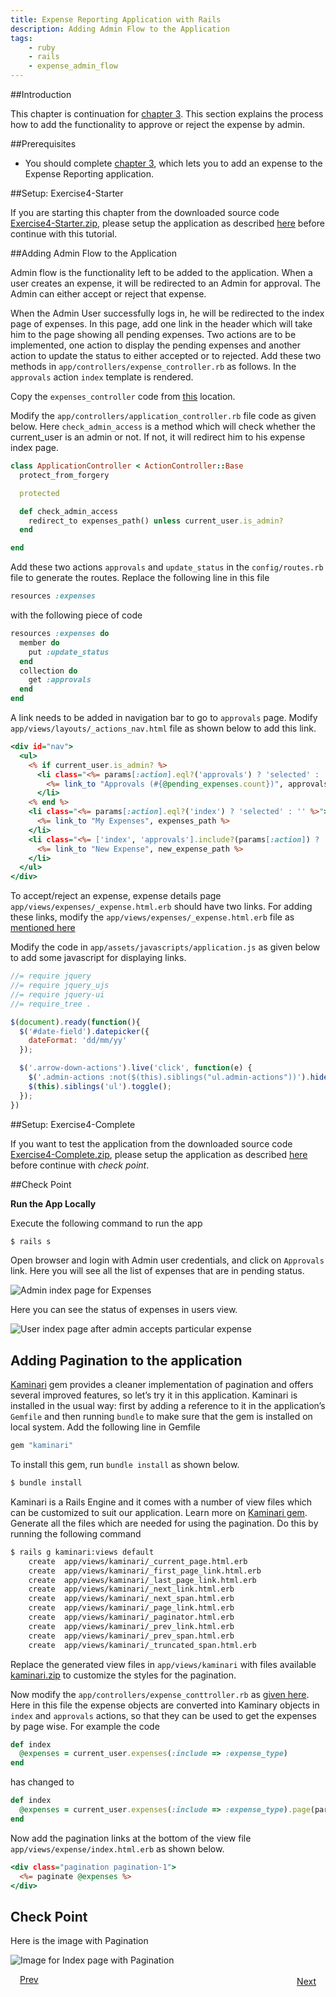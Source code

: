 ```yaml
---
title: Expense Reporting Application with Rails
description: Adding Admin Flow to the Application
tags:
    - ruby
    - rails
    - expense_admin_flow
---
```


##Introduction

This chapter is continuation for [chapter 3](/frameworks/ruby/rails-tutorial/rails-expense-user-flow.html). This section explains the process how to add the functionality to approve or reject the expense by admin.

##Prerequisites

+ You should complete [chapter 3](/frameworks/ruby/rails-tutorial/rails-expense-user-flow.html), which lets you to add an expense to the Expense Reporting application.

##Setup: Exercise4-Starter

If you are starting this chapter from the downloaded source code [Exercise4-Starter.zip](/rails-code/expense-reporting-postgres/Exercise4-Starter.zip), please setup the application as described [here](/frameworks/ruby/rails-tutorial/psql-starters-guide.html) before continue with this tutorial.

##Adding Admin Flow to the Application

Admin flow is the functionality left to be added to the application. When a user creates an expense, it will be redirected to an Admin for approval. The Admin can either accept or reject that expense.

When the Admin User successfully logs in, he will be redirected to the index page of expenses. In this page, add one link in the header which will take him to the page showing all pending expenses. Two actions are to be implemented, one action to display the pending expenses and another action to update the status to either accepted or to rejected. Add these two methods in `app/controllers/expense_controller.rb` as follows. In the `approvals` action `index` template is rendered.

Copy the `expenses_controller` code from [this](/frameworks/ruby/rails-tutorial/code/chapter-4/controller-files.html#content-for-expense-controller) location.

Modify the `app/controllers/application_controller.rb` file code as given below. Here `check_admin_access` is a method which will check whether the current_user is an admin or not. If not, it will redirect him to his expense index page.

```ruby
class ApplicationController < ActionController::Base
  protect_from_forgery

  protected

  def check_admin_access
    redirect_to expenses_path() unless current_user.is_admin?
  end

end
```

Add these two actions `approvals` and `update_status` in the `config/routes.rb` file to generate the routes. Replace the following line in this file

```ruby
resources :expenses
```
with the following piece of code

```ruby
resources :expenses do
  member do
    put :update_status
  end
  collection do
    get :approvals
  end
end
```

A link needs to be added in navigation bar to go to `approvals` page. Modify `app/views/layouts/_actions_nav.html` file as shown below to add this link.

```rhtml
<div id="nav">
  <ul>
    <% if current_user.is_admin? %>
      <li class="<%= params[:action].eql?('approvals') ? 'selected' : '' %>">
        <%= link_to "Approvals (#{@pending_expenses.count})", approvals_expenses_path() %>
      </li>
    <% end %>
    <li class="<%= params[:action].eql?('index') ? 'selected' : '' %>">
      <%= link_to "My Expenses", expenses_path %>
    </li>
    <li class="<%= ['index', 'approvals'].include?(params[:action]) ? '' : 'selected' %>">
      <%= link_to "New Expense", new_expense_path %>
    </li>
  </ul>
</div>
```

To accept/reject an expense, expense details page `app/views/expenses/_expense.html.erb` should have two links. For adding these links, modify the `app/views/expenses/_expense.html.erb` file as [mentioned here](/frameworks/ruby/rails-tutorial/code/chapter-4/view-files.html#code-for-expense-object)

Modify the code in `app/assets/javascripts/application.js` as given below to add some javascript for displaying links.

```js
//= require jquery
//= require jquery_ujs
//= require jquery-ui
//= require_tree .

$(document).ready(function(){
  $('#date-field').datepicker({
    dateFormat: 'dd/mm/yy'
  });

  $('.arrow-down-actions').live('click', function(e) {
    $('.admin-actions :not($(this).siblings("ul.admin-actions"))').hide();
    $(this).siblings('ul').toggle();
  });
})
```

##Setup: Exercise4-Complete

If you want to test the application from the downloaded source code [Exercise4-Complete.zip](/rails-code/expense-reporting-postgres/Exercise4-Complete.zip), please setup the application as described [here](/frameworks/ruby/rails-tutorial/psql-completers-guide.html) before continue with *check point*.

##Check Point

**Run the App Locally**

Execute the following command to run the app

```bash
$ rails s
```

Open browser and login with Admin user credentials, and click on `Approvals` link. Here you will see all the list of expenses that are in pending status.

![Admin index page for Expenses](/images/rails-tutorial/admin-approval-page.png)

Here you can see the status of expenses in users view.

![User index page after admin accepts particular expense](/images/rails-tutorial/expenses-with-different-statuses.png)

## Adding Pagination to the application

[Kaminari](http://railscasts.com/episodes/254-pagination-with-kaminari) gem provides a cleaner implementation of pagination and offers several improved features, so let’s try it in this application. Kaminari is installed in the usual way: first by adding a reference to it in the application’s `Gemfile` and then running `bundle` to make sure that the gem is installed on local system. Add the following line in Gemfile

```ruby
gem "kaminari"
```

To install this gem, run `bundle install` as shown below.

```bash
$ bundle install
```

Kaminari is a Rails Engine and it comes with a number of view files which can be customized to suit our application. Learn more on [Kaminari gem](https://github.com/amatsuda/kaminari). Generate all the files which are needed for using the pagination. Do this by running the following command

```bash
$ rails g kaminari:views default
    create  app/views/kaminari/_current_page.html.erb
    create  app/views/kaminari/_first_page_link.html.erb
    create  app/views/kaminari/_last_page_link.html.erb
    create  app/views/kaminari/_next_link.html.erb
    create  app/views/kaminari/_next_span.html.erb
    create  app/views/kaminari/_page_link.html.erb
    create  app/views/kaminari/_paginator.html.erb
    create  app/views/kaminari/_prev_link.html.erb
    create  app/views/kaminari/_prev_span.html.erb
    create  app/views/kaminari/_truncated_span.html.erb
```

Replace the generated view files in `app/views/kaminari` with files available [kaminari.zip](/rails-code/kaminari.zip) to customize the styles for the pagination.

Now modify the `app/controllers/expense_conttroller.rb` as [given here](/frameworks/ruby/rails-tutorial/code/chapter-4/controller-files.html#content-for-expense-controller-with-pagination). Here in this file the expense objects are converted into Kaminary objects in `index` and `approvals` actions, so that they can be used to get the expenses by page wise. For example the code

```ruby
def index
  @expenses = current_user.expenses(:include => :expense_type)
end
```
has changed to

```ruby
def index
  @expenses = current_user.expenses(:include => :expense_type).page(params[:page]).per(10)
end
```

Now add the pagination links at the bottom of the view file `app/views/expense/index.html.erb` as shown below.

```rhtml
<div class="pagination pagination-1">
  <%= paginate @expenses %>
</div>
```

## Check Point

Here is the image with Pagination

![Image for Index page with Pagination](/images/rails-tutorial/index-with-pagination.png)

<a class="button-plain" style="padding: 3px 15px;" href="/frameworks/ruby/rails-tutorial/rails-expense-user-flow.html">Prev</a>  <a class="button-plain" style="padding: 3px 15px; float: right;" href="/frameworks/ruby/rails-tutorial/rails-hosting-application-with-vmc.html">Next</a>
